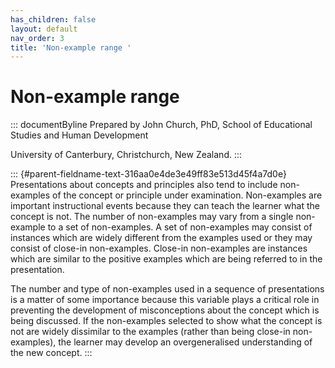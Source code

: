 ```yaml
---
has_children: false
layout: default
nav_order: 3
title: 'Non-example range '
---
```

# Non-example range 


::: documentByline
Prepared by John Church, PhD, School of Educational Studies and Human
Development

University of Canterbury, Christchurch, New Zealand.
:::

::: {#parent-fieldname-text-316aa0e4de3e49ff83e513d45f4a7d0e}
Presentations about concepts and principles also tend to include
non-examples of the concept or principle under examination. Non-examples
are important instructional events because they can teach the learner
what the concept is not. The number of non-examples may vary from a
single non-example to a set of non-examples. A set of non-examples may
consist of instances which are widely different from the examples used
or they may consist of close-in non-examples. Close-in non-examples are
instances which are similar to the positive examples which are being
referred to in the presentation.

The number and type of non-examples used in a sequence of presentations
is a matter of some importance because this variable plays a critical
role in preventing the development of misconceptions about the concept
which is being discussed. If the non-examples selected to show what the
concept is not are widely dissimilar to the examples (rather than being
close-in non-examples), the learner may develop an overgeneralised
understanding of the new concept.
:::
